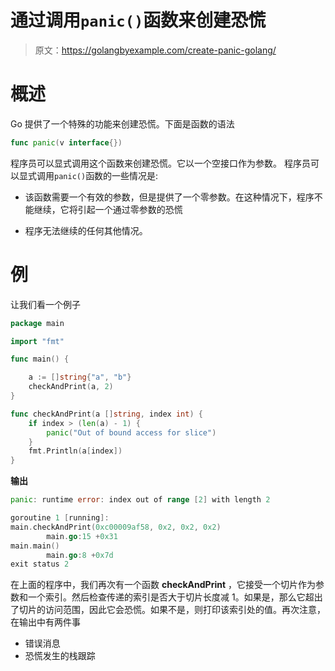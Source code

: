 # 通过调用`panic()`函数来创建恐慌

> 原文：<https://golangbyexample.com/create-panic-golang/>

# **概述**

Go 提供了一个特殊的功能来创建恐慌。下面是函数的语法

```go
func panic(v interface{})
```

程序员可以显式调用这个函数来创建恐慌。它以一个空接口作为参数。
程序员可以显式调用`panic()`函数的一些情况是:

*   该函数需要一个有效的参数，但是提供了一个零参数。在这种情况下，程序不能继续，它将引起一个通过零参数的恐慌

*   程序无法继续的任何其他情况。

# 例

让我们看一个例子

```go
package main

import "fmt"

func main() {

	a := []string{"a", "b"}
	checkAndPrint(a, 2)
}

func checkAndPrint(a []string, index int) {
	if index > (len(a) - 1) {
		panic("Out of bound access for slice")
	}
	fmt.Println(a[index])
}
```

**输出**

```go
panic: runtime error: index out of range [2] with length 2

goroutine 1 [running]:
main.checkAndPrint(0xc00009af58, 0x2, 0x2, 0x2)
        main.go:15 +0x31
main.main()
        main.go:8 +0x7d
exit status 2
```

在上面的程序中，我们再次有一个函数 **checkAndPrint** ，它接受一个切片作为参数和一个索引。然后检查传递的索引是否大于切片长度减 1。如果是，那么它超出了切片的访问范围，因此它会恐慌。如果不是，则打印该索引处的值。再次注意，在输出中有两件事

*   错误消息
*   恐慌发生的栈跟踪